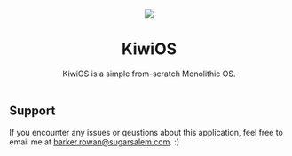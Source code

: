 <div align="center">
   <img src="https://lioen.xyz/img/kiwiOS.png">
   <h1>
      KiwiOS
   </h1>
   KiwiOS is a simple from-scratch Monolithic OS.
</div>
<br>
   
## Support
If you encounter any issues or qeustions about this application, feel free to email me at barker.rowan@sugarsalem.com. :)
